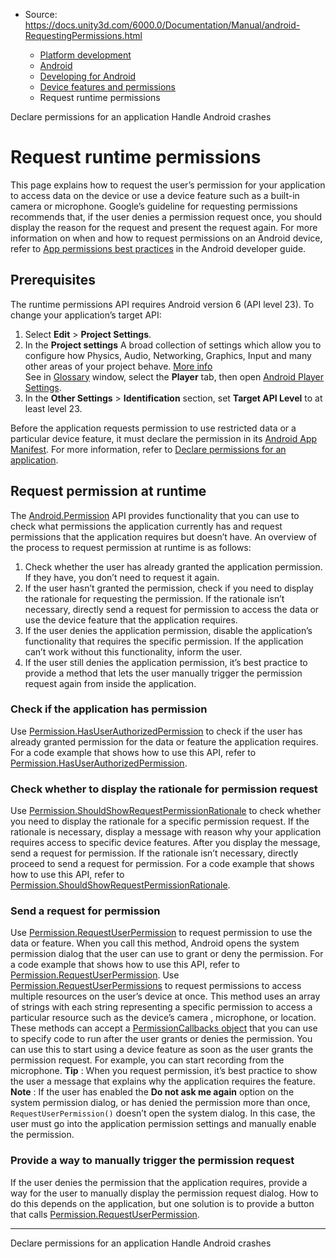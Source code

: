 * Source: https://docs.unity3d.com/6000.0/Documentation/Manual/android-RequestingPermissions.html

  * [Platform development ](https://docs.unity3d.com/6000.0/Documentation/Manual/PlatformSpecific.html)
  * [Android](https://docs.unity3d.com/6000.0/Documentation/Manual/android.html)
  * [Developing for Android](https://docs.unity3d.com/6000.0/Documentation/Manual/android-developing.html)
  * [Device features and permissions](https://docs.unity3d.com/6000.0/Documentation/Manual/android-device-features-and-permissions.html)
  * Request runtime permissions


[](https://docs.unity3d.com/6000.0/Documentation/Manual/android-permissions-declare.html)
Declare permissions for an application
[](https://docs.unity3d.com/6000.0/Documentation/Manual/android-handle-crashes.html)
Handle Android crashes
# Request runtime permissions
This page explains how to request the user’s permission for your application to access data on the device or use a device feature such as a built-in camera  or microphone.
Google’s guideline for requesting permissions recommends that, if the user denies a permission request once, you should display the reason for the request and present the request again.
For more information on when and how to request permissions on an Android device, refer to [App permissions best practices](https://developer.android.com/training/permissions/usage-notes) in the Android developer guide.
## Prerequisites
The runtime permissions API requires Android version 6 (API level 23). To change your application’s target API:
  1. Select **Edit** > **Project Settings**.
  2. In the **Project settings** A broad collection of settings which allow you to configure how Physics, Audio, Networking, Graphics, Input and many other areas of your project behave. [More info](https://docs.unity3d.com/6000.0/Documentation/Manual/comp-ManagerGroup.html)  
See in [Glossary](https://docs.unity3d.com/6000.0/Documentation/Manual/Glossary.html#ProjectSettings) window, select the **Player** tab, then open [Android Player Settings](https://docs.unity3d.com/6000.0/Documentation/Manual/class-PlayerSettingsAndroid.html).
  3. In the **Other Settings** > **Identification** section, set **Target API Level** to at least level 23.


Before the application requests permission to use restricted data or a particular device feature, it must declare the permission in its [Android App Manifest](https://docs.unity3d.com/6000.0/Documentation/Manual/android-manifest.html). For more information, refer to [Declare permissions for an application](https://docs.unity3d.com/6000.0/Documentation/Manual/android-permissions-declare.html).
## Request permission at runtime
The [Android.Permission](https://docs.unity3d.com/6000.0/Documentation/ScriptReference/Android.Permission.html) API provides functionality that you can use to check what permissions the application currently has and request permissions that the application requires but doesn’t have.
An overview of the process to request permission at runtime is as follows:
  1. Check whether the user has already granted the application permission. If they have, you don’t need to request it again.
  2. If the user hasn’t granted the permission, check if you need to display the rationale for requesting the permission. If the rationale isn’t necessary, directly send a request for permission to access the data or use the device feature that the application requires.
  3. If the user denies the application permission, disable the application’s functionality that requires the specific permission. If the application can’t work without this functionality, inform the user.
  4. If the user still denies the application permission, it’s best practice to provide a method that lets the user manually trigger the permission request again from inside the application.


### Check if the application has permission
Use [Permission.HasUserAuthorizedPermission](https://docs.unity3d.com/6000.0/Documentation/ScriptReference/Android.Permission.HasUserAuthorizedPermission.html) to check if the user has already granted permission for the data or feature the application requires.
For a code example that shows how to use this API, refer to [Permission.HasUserAuthorizedPermission](https://docs.unity3d.com/6000.0/Documentation/ScriptReference/Android.Permission.HasUserAuthorizedPermission.html).
### Check whether to display the rationale for permission request
Use [Permission.ShouldShowRequestPermissionRationale](https://docs.unity3d.com/6000.0/Documentation/ScriptReference/Android.Permission.ShouldShowRequestPermissionRationale.html) to check whether you need to display the rationale for a specific permission request.
If the rationale is necessary, display a message with reason why your application requires access to specific device features. After you display the message, send a request for permission. 
If the rationale isn’t necessary, directly proceed to send a request for permission.
For a code example that shows how to use this API, refer to [Permission.ShouldShowRequestPermissionRationale](https://docs.unity3d.com/6000.0/Documentation/ScriptReference/Android.Permission.ShouldShowRequestPermissionRationale.html).
### Send a request for permission
Use [Permission.RequestUserPermission](https://docs.unity3d.com/6000.0/Documentation/ScriptReference/Android.Permission.RequestUserPermission.html) to request permission to use the data or feature. When you call this method, Android opens the system permission dialog that the user can use to grant or deny the permission.
For a code example that shows how to use this API, refer to [Permission.RequestUserPermission](https://docs.unity3d.com/6000.0/Documentation/ScriptReference/Android.Permission.RequestUserPermission.html).
Use [Permission.RequestUserPermissions](https://docs.unity3d.com/6000.0/Documentation/ScriptReference/Android.Permission.RequestUserPermissions.html) to request permissions to access multiple resources on the user’s device at once. This method uses an array of strings with each string representing a specific permission to access a particular resource such as the device’s camera , microphone, or location.
These methods can accept a [PermissionCallbacks object](https://docs.unity3d.com/6000.0/Documentation/ScriptReference/Android.PermissionCallbacks.html) that you can use to specify code to run after the user grants or denies the permission. You can use this to start using a device feature as soon as the user grants the permission request. For example, you can start recording from the microphone.
**Tip** : When you request permission, it’s best practice to show the user a message that explains why the application requires the feature.
**Note** : If the user has enabled the **Do not ask me again** option on the system permission dialog, or has denied the permission more than once, `RequestUserPermission()` doesn’t open the system dialog. In this case, the user must go into the application permission settings and manually enable the permission.
### Provide a way to manually trigger the permission request
If the user denies the permission that the application requires, provide a way for the user to manually display the permission request dialog. How to do this depends on the application, but one solution is to provide a button that calls [Permission.RequestUserPermission](https://docs.unity3d.com/6000.0/Documentation/ScriptReference/Android.Permission.RequestUserPermission.html).
* * *
[](https://docs.unity3d.com/6000.0/Documentation/Manual/android-permissions-declare.html)
Declare permissions for an application
[](https://docs.unity3d.com/6000.0/Documentation/Manual/android-handle-crashes.html)
Handle Android crashes
